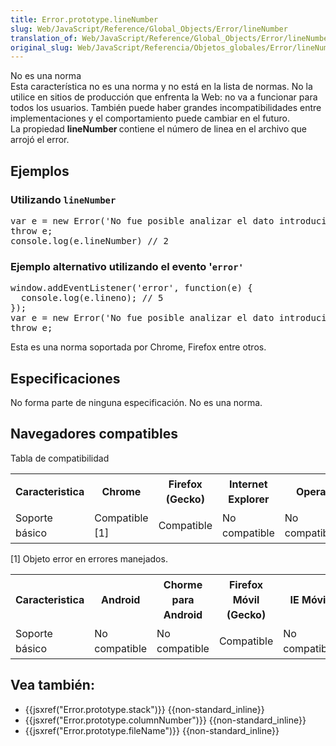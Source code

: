 ```yaml
---
title: Error.prototype.lineNumber
slug: Web/JavaScript/Reference/Global_Objects/Error/lineNumber
translation_of: Web/JavaScript/Reference/Global_Objects/Error/lineNumber
original_slug: Web/JavaScript/Referencia/Objetos_globales/Error/lineNumber
---
```

<div>No es una norma<br>
Esta característica no es una norma y no está en la lista de normas. No la utilice en sitios de producción que enfrenta la Web: no va a funcionar para todos los usuarios. También puede haber grandes incompatibilidades entre implementaciones y el comportamiento puede cambiar en el futuro.</div>

<div> </div>

<div>La propiedad <strong>lineNumber </strong>contiene el número de linea en el archivo que arrojó el error.</div>

<div> </div>

<h2 id="Ejemplos">Ejemplos</h2>

<h3 id="Utilizando_lineNumber">Utilizando <code>lineNumber</code></h3>

<pre class="brush: js">var e = new Error('No fue posible analizar el dato introducido');
throw e;
console.log(e.lineNumber) // 2
</pre>

<h3 id="Ejemplo_alternativo_utilizando_el_evento_'error'">Ejemplo alternativo utilizando el evento '<code>error'</code></h3>

<pre class="brush: js">window.addEventListener('error', function(e) {
  console.log(e.lineno); // 5
});
var e = new Error('No fue posible analizar el dato introducido');
throw e;
</pre>

<p>Esta es una norma soportada por Chrome, Firefox entre otros.</p>

<h2 id="Especificaciones">Especificaciones</h2>

<p>No forma parte de ninguna especificación. No es una norma.</p>

<h2 id="Navegadores_compatibles">Navegadores compatibles</h2>

<div>
<p> </p>

<p>Tabla de compatibilidad</p>

<table style="line-height: 1.5;">
 <tbody>
  <tr>
   <th>Caracteristica</th>
   <th>Chrome</th>
   <th>Firefox (Gecko)</th>
   <th>Internet Explorer</th>
   <th>Opera</th>
   <th>Safari</th>
  </tr>
  <tr>
   <td>Soporte básico</td>
   <td>Compatible [1]</td>
   <td>Compatible</td>
   <td>No compatible</td>
   <td>No compatible</td>
   <td>No compatible</td>
  </tr>
 </tbody>
</table>

<p> [1] Objeto error en errores manejados.</p>

<table style="line-height: 1.5;">
 <tbody>
  <tr>
   <th>Caracteristica</th>
   <th>Android</th>
   <th>Chorme para Android</th>
   <th>Firefox Móvil (Gecko)</th>
   <th>IE Móvil</th>
   <th>Opera Móvil</th>
   <th>Safari Móvil</th>
  </tr>
  <tr>
   <td>Soporte básico</td>
   <td>No compatible</td>
   <td>No compatible</td>
   <td>Compatible</td>
   <td>No compatible</td>
   <td>No compatible</td>
   <td>No compatible</td>
  </tr>
 </tbody>
</table>
</div>

<h2 id="sect1"> </h2>

<h2 id="Vea_también">Vea también:</h2>

<ul>
 <li>{{jsxref("Error.prototype.stack")}} {{non-standard_inline}}</li>
 <li>{{jsxref("Error.prototype.columnNumber")}} {{non-standard_inline}}</li>
 <li>{{jsxref("Error.prototype.fileName")}} {{non-standard_inline}}</li>
</ul>
